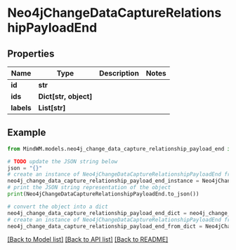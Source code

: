 # Neo4jChangeDataCaptureRelationshipPayloadEnd


## Properties

Name | Type | Description | Notes
------------ | ------------- | ------------- | -------------
**id** | **str** |  | 
**ids** | **Dict[str, object]** |  | 
**labels** | **List[str]** |  | 

## Example

```python
from MindWM.models.neo4j_change_data_capture_relationship_payload_end import Neo4jChangeDataCaptureRelationshipPayloadEnd

# TODO update the JSON string below
json = "{}"
# create an instance of Neo4jChangeDataCaptureRelationshipPayloadEnd from a JSON string
neo4j_change_data_capture_relationship_payload_end_instance = Neo4jChangeDataCaptureRelationshipPayloadEnd.from_json(json)
# print the JSON string representation of the object
print(Neo4jChangeDataCaptureRelationshipPayloadEnd.to_json())

# convert the object into a dict
neo4j_change_data_capture_relationship_payload_end_dict = neo4j_change_data_capture_relationship_payload_end_instance.to_dict()
# create an instance of Neo4jChangeDataCaptureRelationshipPayloadEnd from a dict
neo4j_change_data_capture_relationship_payload_end_from_dict = Neo4jChangeDataCaptureRelationshipPayloadEnd.from_dict(neo4j_change_data_capture_relationship_payload_end_dict)
```
[[Back to Model list]](../README.md#documentation-for-models) [[Back to API list]](../README.md#documentation-for-api-endpoints) [[Back to README]](../README.md)


